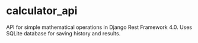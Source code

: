 # calculator_api
API for simple mathematical operations in Django Rest Framework 4.0. Uses SQLite database for saving history and results.

